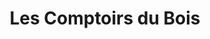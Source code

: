 ---
title: "Les Comptoirs du Bois"
url: /montmorot/les-comptoirs-du-bois/
shop: à faire soi-même
---